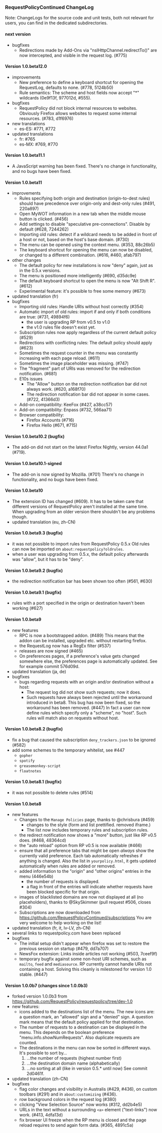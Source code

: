 ### RequestPolicyContinued ChangeLog

Note: ChangeLogs for the source code and unit tests, both not relevant for
      users, you can find in the dedicated subdirectories.

#### next version
* bugfixes
  * Redirections made by Add-Ons via "nsIHttpChannel.redirectTo()" are
    now intercepted, and visible in the request log. (#775)


#### Version 1.0.beta12.0
* improvements
  * New preference to define a keyboard shortcut for opening the RequestLog,
    defaults to none. (#778, 5124b50)
  * Rule semantics: The scheme and host fields now accept "*" wildcards
    (0e9f13f, 977012d, #555).
* bugfixes
  * RequestPolicy did not block internal resources to websites. Obviously
    Firefox allows websites to request some internal resources. (#783, d1f6976)
* new translations
  * es-ES: #771, #772
* updated translations
  * fr: #765
  * es-MX: #769, #770


#### Version 1.0.beta11.1
* A JavaScript warning has been fixed. There's no change in
  functionality, and no bugs have been fixed.

#### Version 1.0.beta11
* improvements
  * Rules specifying both origin and destination (origin-to-dest rules)
    should have precedence over origin-only and dest-only rules
    (#491, 220a897)
  * Open MyWOT information in a new tab when the middle mouse button
    is clicked. (#456)
  * Add settings to disable "speculative pre-connections". Disable by
    default (#628, 7244262)
  * Importing old rules: detect if a wildcard needs to be added
    in front of a host or not, based on the host's base domain. (#730)
  * The menu can be opened using the context menu. (#353, 88c26b5)
  * The keyboard shortcut for opening the menu can now be disabled, or
    changed to a different combination. (#616, #460, afab797)
* other changes
  * The default policy for new installations is now "deny" again,
    just as in the 0.5.x versions.
  * The menu is positioned more intelligently (#690, d35dc9e)
  * The default keyboard shortcut to open the menu is now "Alt Shift R". (#612)
  * Experimental feature: it's possible to free some memory (#673)
* updated translation (fr)
* bugfixes
  * Importing old rules: Handle URIs without host correctly (#354)
  * Automatic import of old rules: import if and only if both
    conditions are true: (#731, 49894f6)
    - the user is upgrading RP from v0.5 to v1.0
    - the v1.0 rules file doesn't exist yet.
  * Subscription rules now apply regardless of the current default policy (#529)
  * Redirections with conflicting rules: The default policy should apply (#623)
  * Sometimes the request counter in the menu was constantly increasing
    with each page reload. (#611)
  * Sometimes the image placeholder was missing. (#747)
  * The "fragment" part of URIs was removed for the redirection
    notification. (#681)
  * E10s issues
    * The "Allow" button on the redirection notification
      bar did not always work. (#620, a168f70)
    * The redirection notification bar did not appear in
      some cases. (#722, 41366d3)
  * Add-on compatibility: KeeFox (#427, a38cc57)
  * Add-on compatibility: Enpass (#732, 566aa71)
  * Browser compatibility:
    * Firefox Accounts (#716)
    * Firefox Hello (#671, #715)


#### Version 1.0.beta10.2 (bugfix)
* The add-on did not start on the latest Firefox Nightly,
  version 44.0a1 (#719).

#### Version 1.0.beta10.1-signed
* The add-on is now signed by Mozilla. (#701) There's no change in
  functionality, and no bugs have been fixed.

#### Version 1.0.beta10
* The extension ID has changed (#609). It has to be taken care that
  different versions of RequestPolicy aren't installed at the same time.
  When upgrading from an older version there shouldn't be any problems though.
* updated translation (eu, zh-CN)


#### Version 1.0.beta9.3 (bugfix)
* it was not possible to import rules from RequestPolicy 0.5.x
  Old rules can now be imported on `about:requestpolicy?oldrules`.
* when a user was upgrading from 0.5.x, the default policy afterwards
  was "allow", but it has to be "deny".

#### Version 1.0.beta9.2 (bugfix)
* the redirection notification bar has been shown too often (#561, #630)

#### Version 1.0.beta9.1 (bugfix)
* rules with a port specified in the origin or destination haven't
  been working (#627)

#### Version 1.0.beta9
* new features
  * RPC is now a bootstrapped addon. (#489)
    This means that the addon can be installed, upgraded etc. without
    restarting firefox.
  * the RequestLog now has a RegEx filter (#537)
  * releases are now signed (#465)
  * On preferences pages, if a preference's value gets changed somewhere
    else, the preferences page is automatically updated.
    See for example commit 576d09d.
* updated translation (ja, de)
* bugfixes
  * bugs regarding requests with an origin and/or destination
    without a host:
    - The request log did not show such requests; now it does.
    - Such requests have always been rejected until the workaround
      introduced in beta8. This bug has now been fixed, so the
      workaround has been removed. (#447)
      In fact a user can now define rules which specify only a "scheme",
      no "host". Such rules will match also on requests without host.

#### Version 1.0.beta8.2 (bugfix)
* fix a bug that caused the subscription `deny_trackers.json` to be
  ignored (#582)
* add some schemes to the temporary whitelist, see #447
  - `gopher`
  - `spotify`
  - `greasemonkey-script`
  - `floatnotes`

#### Version 1.0.beta8.1 (bugfix)
* it was not possible to delete rules (#514)

#### Version 1.0.beta8
* new features
  * Changes to the `Manage Policies` page, thanks to @chrisbura (#459)
    * changes to the style (form and list prettified. removed iframe.)
    * The list now includes temporary rules and subscription rules.
  * the redirect notification now shows a "more" button, just like RP v0.5 does.
    (#468, 48364cd)
  * the "auto reload" option from RP v0.5 is now available (#466)
  * ensure that all preference tabs that might be open *always* show the
    currently valid preference. Each tab automatically refreshes if anything is
    changed. Also the list in `yourpolicy.html`, it gets updated automatically
    when rules are added or removed.
  * added information to the "origin" and "other origins" entries in the menu
    (446e54b)
    * the number of requests is displayed.
    * a flag in front of the entries will indicate whether requests have been
      blocked specific for that origin.
  * images of blacklisted domains are now not displayed at all (no
    placeholders), thanks to @SkySkimmer (pull request #506, closes #304)
  * Subscriptions are now downloaded from
    https://github.com/RequestPolicyContinued/subscriptions
    You are very welcome to help working on the list!
* updated translation (fr, it, lv-LV, zh-CN)
* several links to requestpolicy.com have been replaced
* bugfixes
  * The initial setup didn't appear when firefox was set to restore the previous
    session on startup (#479, dd7a707)
  * NewsFox extension: Links inside articles not working (#503, 7ceef9f)
  * temporary bugfix against some non-host URI schemes, such as `mailto`,
    `feed` and `mediasource`. RP currently cannot handle URIs not containing a
    host. Solving this cleanly is milestoned for version 1.0 stable. (#447)

#### Version 1.0.0b7 (changes since 1.0.0b3)
* forked version 1.0.0b3 from
  https://github.com/RequestPolicy/requestpolicy/tree/dev-1.0
* new features:
  * icons added to the destinations list of the menu.
    The new icons are: a question mark, an "allowed" sign and a "denied" sign.
    A question mark means that the default policy applied for that destination.
  * The number of requests to a destination can be displayed in the menu.
    This depends on the boolean preference "menu.info.showNumRequests".
    Also duplicate requests are counted.
  * The destinations in the menu can now be sorted in different ways.
    It's possible to sort by…
    1. …the number of requests (highest number first)
    2. …the destination domain name (alphabetically)
    3. …no sorting at all (like in version 0.5.* until now)
    See commit 2d0461f.
* updated translation (zh-CN)
* bugfixes
  * flag color changes and visibility in Australis (#429, #436), on custom
    toolbars (#291) and in `about:customizing` (#436).
  * row background colors in the request log (#380)
  * clicking "View Selection Source" now works (#312, dd2b4e5)
  * URLs in the text without a surrounding `<a>` element ("text-links") now
    work. (#413, 4dfa13d)
  * fix browser UI freeze when the RP menu is closed and the page reload
    requires to send again form data. (#365, 4891c5a)

